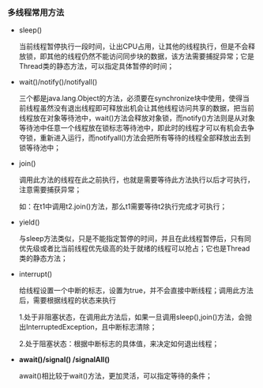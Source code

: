 ### 多线程常用方法

- sleep()

  当前线程暂停执行一段时间，让出CPU占用，让其他的线程执行，但是不会释放锁，即其他的线程仍然不能访问同步块的数据，该方法需要捕捉异常；它是Thread类的静态方法，可以指定具体暂停的时间；

- wait()/notify()/notifyall()

  三个都是java.lang.Object的方法，必须要在synchronize块中使用，使得当前线程虽然没有退出线程即可释放出机会让其他线程访问共享的数据，把当前线程放在对象等待池中，wait()方法会释放对象锁，而notify()方法则是从对象等待池中任意一个线程放在锁标志等待池中，即此时的线程才可以有机会去争夺锁，重新进入运行，而notifyall()方法会把所有等待的线程全部释放出去到锁等待池中；

- join()

  调用此方法的线程在此之前执行，也就是需要等待此方法执行以后才可执行，注意需要捕获异常；

  如：在t1中调用t2.join()方法，那么t1需要等待t2执行完成才可执行；

- yield()

  与sleep方法类似，只是不能指定暂停的时间，并且在此线程暂停后，只有同优先级或者比当前线程优先级高的处于就绪的线程可以抢占；它也是Thread类的静态方法；

- interrupt()

  给线程设置一个中断的标志，设置为true，并不会直接中断线程；调用此方法后，需要根据线程的状态来执行

  1.处于非阻塞状态，在调用此方法后，如果一旦调用sleep(),join()方法，会抛出InterruptedException，且中断标志清除；

  2.处于阻塞状态：根据中断标志的具体值，来决定如何退出线程；

- **await()/signal() /signalAll()**

  await()相比较于wait()方法，更加灵活，可以指定等待的条件；